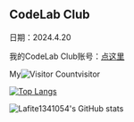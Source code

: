 ## CodeLab Club
日期：2024.4.20

我的CodeLab Club账号：[点这里](https://create.codelab.club/users/Wzx/)

My![Visitor Count](https://profile-counter.glitch.me/Lafite1341054/count.svg)visitor

[![Top Langs](https://github-readme-stats.vercel.app/api/top-langs/?username=Lafite1341054)](https://github.com/Christmas/github-readme-stats)

![Lafite1341054's GitHub stats](https://github-readme-stats.vercel.app/api?username=Lafite1341054&show_icons=true&theme=tokyonight)


